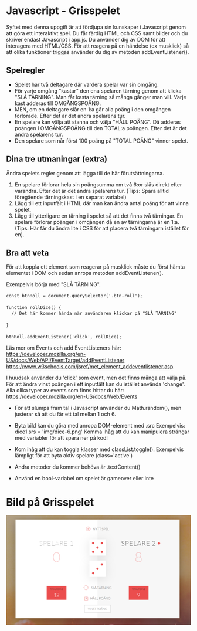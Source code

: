 # Javascript - Grisspelet   

Syftet med denna uppgift är att fördjupa sin kunskaper i Javascript genom att göra ett interaktivt spel. Du får färdig HTML och CSS samt bilder och du skriver endast Javascript i app.js. Du använder dig av DOM för att interagera med HTML/CSS. För att reagera på en händelse (ex musklick) så att olika funktioner triggas använder du dig av metoden addEventListener().


## Spelregler

* Spelet har två deltagare där vardera spelar var sin omgång.
* För varje omgång "kastar" den ena spelaren tärning genom att klicka "SLÅ TÄRNING". Man får kasta tärning så många gånger man vill. Varje kast adderas till OMGÅNGSPOÄNG.  
* MEN, om en deltagare slår en 1:a går alla poäng i den omgången förlorade. Efter det är det andra spelarens tur.
* En spelare kan välja att stanna och välja "HÅLL POÄNG". Då adderas poängen i OMGÅNGSPOÄNG till den TOTAL:a poängen. Efter det är det andra spelarens tur.
* Den spelare som når först 100 poäng på "TOTAL POÄNG" vinner spelet.


## Dina tre utmaningar (extra)
Ändra spelets regler genom att lägga till de här förutsättningarna.

1. En spelare förlorar hela sin poängsumma om två 6:or slås direkt efter varandra. Efter det är det andra spelarens tur. (Tips: Spara alltid föregående tärningskast i en separat variabel)
2. Lägg till ett inputfält i HTML där man kan ändra antal poäng för att vinna spelet.
3. Lägg till ytterligare en tärning i spelet så att det finns två tärningar. En spelare förlorar poängen i omgången då en av tärningarna är en 1:a. (Tips: Här får du ändra lite i CSS för att placera två tärningarn istället för en).


## Bra att veta
För att koppla ett element som reagerar på musklick måste du först hämta elementet i DOM och sedan anropa metoden addEventListener().

Exempelvis börja med "SLÅ TÄRNING".

    const btnRoll = document.querySelector('.btn-roll');

    function rollDice() {
      // Det här kommer hända när användaren klickar på "SLÅ TÄRNING"

    }

    btnRoll.addEventListener('click', rollDice);

Läs mer om Events och add EventListeners här: https://developer.mozilla.org/en-US/docs/Web/API/EventTarget/addEventListener
https://www.w3schools.com/jsref/met_element_addeventlistener.asp

I huudsak använder du 'click' som event, men det finns många att välja på. För att ändra vinst poängen i ett inputfält kan du istället använda 'change'. Alla olika typer av events som finns hittar du här: https://developer.mozilla.org/en-US/docs/Web/Events

* För att slumpa fram tal i Javascript använder du Math.random(), men justerar så att du får ett tal mellan 1 och 6.

* Byta bild kan du göra med anropa DOM-element med .src
Exempelvis: dice1.srs = 'img/dice-6.png'
Komma ihåg att du kan manipulera strängar med variabler för att spara ner på kod!

* Kom ihåg att du kan toggla klasser med classList.toggle(). Exempelvis lämpligt för att byta aktiv spelare (class='active')

* Andra metoder du kommer behöva är .textContent()

* Använd en bool-variabel om spelet är gameover eller inte 


# Bild på Grisspelet
![Grisspelet](https://github.com/mediagymnasiet-webbutveckling/javascript-pig-game/blob/master/screen.PNG)



